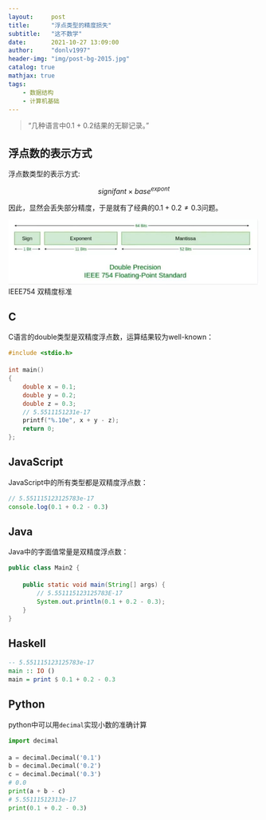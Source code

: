 ```yaml
---
layout:     post
title:      "浮点类型的精度损失"
subtitle:   "这不数学"
date:       2021-10-27 13:09:00
author:     "donlv1997"
header-img: "img/post-bg-2015.jpg"
catalog: true
mathjax: true
tags:
    - 数据结构
    - 计算机基础
---
```


> “几种语言中0.1 + 0.2结果的无聊记录。”

## 浮点数的表示方式

浮点数类型的表示方式:

$$signifant \times base ^ {expont}$$

因此，显然会丢失部分精度，于是就有了经典的$0.1 + 0.2 \ne 0.3$问题。

<img src="/img/2021/double_number.jpg" alt="双精度标准">
<div class="figTitle">IEEE754 双精度标准</div>

## C

C语言的double类型是双精度浮点数，运算结果较为well-known：

```c
#include <stdio.h>

int main()
{
    double x = 0.1;
    double y = 0.2;
    double z = 0.3;
    // 5.5511151231e-17
    printf("%.10e", x + y - z);
    return 0;
};
```

## JavaScript

JavaScript中的所有类型都是双精度浮点数：

```javascript
// 5.551115123125783e-17
console.log(0.1 + 0.2 - 0.3)
```

## Java

Java中的字面值常量是双精度浮点数：

```java
public class Main2 {

    public static void main(String[] args) {
        // 5.551115123125783E-17
        System.out.println(0.1 + 0.2 - 0.3);
    }
}
```

## Haskell

```haskell
-- 5.551115123125783e-17
main :: IO ()
main = print $ 0.1 + 0.2 - 0.3
```

## Python

python中可以用`decimal`实现小数的准确计算

```python
import decimal

a = decimal.Decimal('0.1')
b = decimal.Decimal('0.2')
c = decimal.Decimal('0.3')
# 0.0
print(a + b - c)
# 5.55111512313e-17
print(0.1 + 0.2 - 0.3)
```